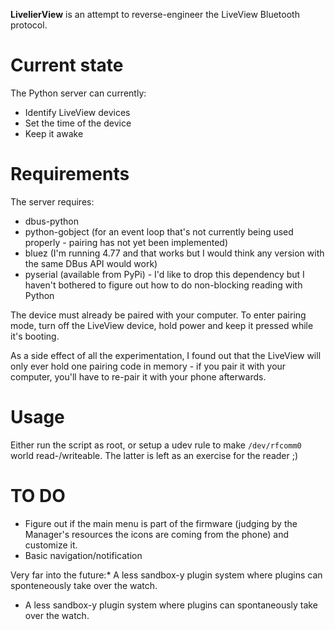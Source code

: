 **LivelierView** is an attempt to reverse-engineer the LiveView Bluetooth protocol.

# Current state #

The Python server can currently:
 
 * Identify LiveView devices
 * Set the time of the device
 * Keep it awake


# Requirements #

The server requires:

 * dbus-python
 * python-gobject (for an event loop that's not currently being used properly - pairing has not yet been implemented)
 * bluez (I'm running 4.77 and that works but I would think any version with
   the same DBus API would work)
 * pyserial (available from PyPi) - I'd like to drop this dependency but I
   haven't bothered to figure out how to do non-blocking reading with Python

The device must already be paired with your computer. To enter pairing mode,
turn off the LiveView device, hold power and keep it pressed while it's
booting.

As a side effect of all the experimentation, I found out that the LiveView
will only ever hold one pairing code in memory - if you pair it with your
computer, you'll have to re-pair it with your phone afterwards.

# Usage #

Either run the script as root, or setup a udev rule to make `/dev/rfcomm0`
world read-/writeable. The latter is left as an exercise for the reader ;)

# TO DO #

* Figure out if the main menu is part of the firmware (judging by the Manager's
resources the icons are coming from the phone) and customize it. 
* Basic navigation/notification

Very far into the future:* A less sandbox-y plugin system where plugins can sponteneously take over the
  watch.

* A less sandbox-y plugin system where plugins can spontaneously take over the
  watch.

